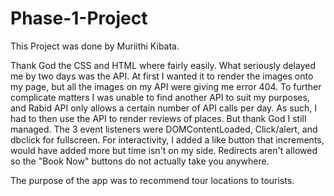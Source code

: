 # Phase-1-Project
This Project was done by Muriithi Kibata.

Thank God the CSS and HTML where fairly easily. What seriously delayed me by two days was the API.
At first I wanted it to render the images onto my page, but all the images on my API were giving me error 404. To further complicate matters I was unable to find another API to suit my purposes, and Rabid API only allows a certain number of API calls per day.  As such, I had to then use the API to render reviews of places. But thank God I still managed.
The 3 event listeners were DOMContentLoaded, Click/alert, and dbclick for fullscreen.
For interactivity, I added a like button that increments, would have added more but time isn't on my side. Redirects aren't allowed so the "Book Now" buttons do not actually take you anywhere.

The purpose of the app was to recommend tour locations to tourists.